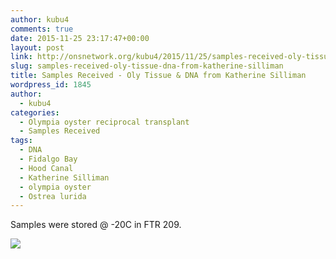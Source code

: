 ```yaml
---
author: kubu4
comments: true
date: 2015-11-25 23:17:47+00:00
layout: post
link: http://onsnetwork.org/kubu4/2015/11/25/samples-received-oly-tissue-dna-from-katherine-silliman/
slug: samples-received-oly-tissue-dna-from-katherine-silliman
title: Samples Received - Oly Tissue & DNA from Katherine Silliman
wordpress_id: 1845
author:
  - kubu4
categories:
  - Olympia oyster reciprocal transplant
  - Samples Received
tags:
  - DNA
  - Fidalgo Bay
  - Hood Canal
  - Katherine Silliman
  - olympia oyster
  - Ostrea lurida
---
```


Samples were stored @ -20C in FTR 209.

[![](http://eagle.fish.washington.edu/Arabidopsis/20151125_oly_samples_silliman.JPG)](http://eagle.fish.washington.edu/Arabidopsis/20151125_oly_samples_silliman.JPG)

